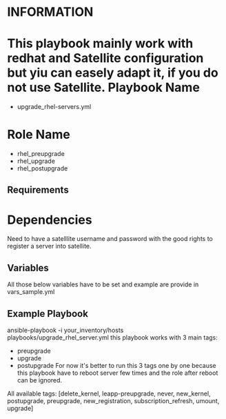 INFORMATION
===========
This playbook mainly work with redhat and Satellite configuration but yiu can easely adapt it, if you do not use Satellite.
Playbook Name
=============
  - upgrade_rhel-servers.yml

Role Name
=========

  - rhel_preupgrade
  - rhel_upgrade
  - rhel_postupgrade


Requirements
------------


Dependencies
============
Need to have a satelllite username and password with the good rights to register a server into satellite.

Variables
--------------
All those below variables have to be set and example are provide in vars_sample.yml


Example Playbook
----------------

ansible-playbook -i your_inventory/hosts playbooks/upgrade_rhel_server.yml
this playbook works with 3 main tags: 
  - preupgrade
  - upgrade
  - postupgrade
For now it's better to run this 3 tags one by one because this playbook have to reboot server
few times and the role after reboot can be ignored.

All available tags:
[delete_kernel, leapp-preupgrade, never, new_kernel, postupgrade, preupgrade, new_registration, subscription_refresh, umount, upgrade]

